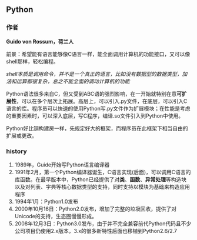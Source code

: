 ## Python
### 作者
**Guido von Rossum，荷兰人**

前景：希望能有语言能够像C语言一样，能全面调用计算机的功能接口，又可以像shell那样，轻松编程。

*shell本质是调用命令，并不是一个真正的语言，比如没有数据型的数据类型，加法和运算都很复杂，总之不能全面的调动计算机的功能*

Python语法很多来自C，但又受到ABC语的强烈影响，在一开始就特别在意**可扩展性**，可以在多个层次上拓展。高层上，可以引入.py文件，在底层，可以引入C语言的库。程序员可以快速的使用Python写.py文件作为扩展模块；在性能是考虑的重要因素时，可以深入底层，写C程序，编译.so文件引入到Python中使用。

Python好比钢构建房一样，先规定好大的框架，而程序员在此框架下相当自由的扩展或更改。

### history
1. 1989年，Guide开始写Python语言编译器
2. 1991年2月，第一个Python编译器诞生，C语言实现(后面)，可以调用C语言的库函数。在最早版本中，Python已经提供了对**类**、**函数**、**异常处理**等构造块以及对列表、字典等核心数据类型的支持，同时支持以模块为基础来构造应用程序
3. 1994年1月：Python1.0发布
4. 2000年10月16日：Python2.0发布，增加了完整的垃圾回收，提供了对Unicode的支持，生态圈慢慢形成。
5. 2008年12月3日：Python3.0发布，由于并不完全兼容前代Python代码且不少公司项目仍使用2.x版本，3.x的很多新特性后面也移植到Python2.6/2.7

